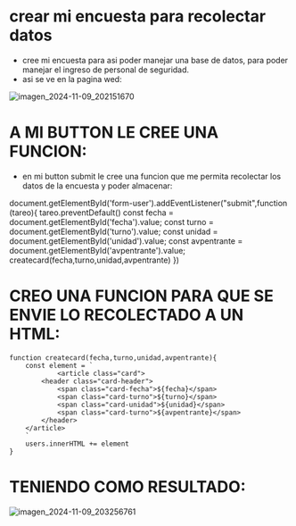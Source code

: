 # crear mi encuesta para recolectar  datos
- cree mi encuesta para asi poder manejar una base de datos, para poder manejar el ingreso de personal de seguridad.
- asi se ve en la pagina wed:

![imagen_2024-11-09_202151670](https://github.com/user-attachments/assets/9b2e4255-ef96-4be6-b6e9-34511b834e84)

# A MI BUTTON LE CREE UNA FUNCION:
- en mi button submit le  cree una funcion que me permita recolectar los datos de la encuesta y poder almacenar:

document.getElementById('form-user').addEventListener("submit",function (tareo){
    tareo.preventDefault()
    const fecha = document.getElementById('fecha').value;
    const turno = document.getElementById('turno').value;
    const unidad = document.getElementById('unidad').value;
    const avpentrante = document.getElementById('avpentrante').value;
    createcard(fecha,turno,unidad,avpentrante)
})

# CREO UNA FUNCION PARA QUE SE ENVIE LO RECOLECTADO A UN HTML:

    function createcard(fecha,turno,unidad,avpentrante){
        const element = `
                <article class="card">
            <header class="card-header">
                <span class="card-fecha">${fecha}</span>
                <span class="card-turno">${turno}</span>
                <span class="card-unidad">${unidad}</span>
                <span class="card-turno">${avpentrante}</span>
            </header>
        </article>
        `
        users.innerHTML += element
    }

# TENIENDO COMO RESULTADO:

![imagen_2024-11-09_203256761](https://github.com/user-attachments/assets/9330f0f7-a916-4a23-8959-382926ddddab)


